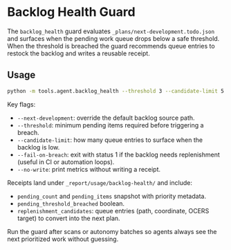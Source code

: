 # Backlog Health Guard

The `backlog_health` guard evaluates `_plans/next-development.todo.json` and
surfaces when the pending work queue drops below a safe threshold. When the
threshold is breached the guard recommends queue entries to restock the backlog
and writes a reusable receipt.

## Usage

```bash
python -m tools.agent.backlog_health --threshold 3 --candidate-limit 5
```

Key flags:
- `--next-development`: override the default backlog source path.
- `--threshold`: minimum pending items required before triggering a breach.
- `--candidate-limit`: how many queue entries to surface when the backlog is low.
- `--fail-on-breach`: exit with status 1 if the backlog needs replenishment
  (useful in CI or automation loops).
- `--no-write`: print metrics without writing a receipt.

Receipts land under `_report/usage/backlog-health/` and include:
- `pending_count` and `pending_items` snapshot with priority metadata.
- `pending_threshold_breached` boolean.
- `replenishment_candidates`: queue entries (path, coordinate, OCERS target) to
  convert into the next plan.

Run the guard after scans or autonomy batches so agents always see the next
prioritized work without guessing.
